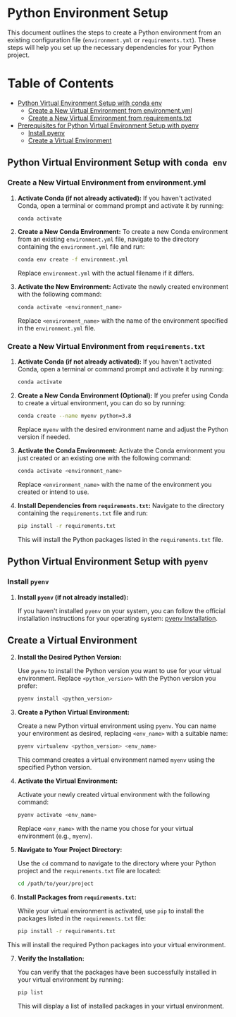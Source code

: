 # Python Environment Setup

This document outlines the steps to create a Python environment from an existing configuration file (`environment.yml` or `requirements.txt`). These steps will help you set up the necessary dependencies for your Python project.

# Table of Contents
- [Python Virtual Environment Setup with conda env](#python-virtual-environment-setup-with-conda-env)
  - [Create a New Virtual Environment from environment.yml](#create-a-new-virtual-environment-from-environmentyml)
  - [Create a New Virtual Environment from requirements.txt](#create-a-new-virtual-environment-from-requirementstxt)
- [Prerequisites for Python Virtual Environment Setup with pyenv](#python-virtual-environment-setup-with-pyenv)
  - [Install pyenv](#install-pyenv)
  - [Create a Virtual Environment](#create-a-virtual-environment)


## Python Virtual Environment Setup with `conda env`
### Create a New Virtual Environment from environment.yml

1. **Activate Conda (if not already activated):**
   If you haven't activated Conda, open a terminal or command prompt and activate it by running:
   
   ```bash
   conda activate
   ```

2. **Create a New Conda Environment:**
   To create a new Conda environment from an existing `environment.yml` file, navigate to the directory containing the `environment.yml` file and run:

   ```bash
   conda env create -f environment.yml
   ```

   Replace `environment.yml` with the actual filename if it differs.

3. **Activate the New Environment:**
   Activate the newly created environment with the following command:

   ```bash
   conda activate <environment_name>
   ```

   Replace `<environment_name>` with the name of the environment specified in the `environment.yml` file.

### Create a New Virtual Environment from `requirements.txt`

1. **Activate Conda (if not already activated):**
   If you haven't activated Conda, open a terminal or command prompt and activate it by running:

   ```bash
   conda activate
   ```

2. **Create a New Conda Environment (Optional):**
   If you prefer using Conda to create a virtual environment, you can do so by running:

   ```bash
   conda create --name myenv python=3.8
   ```

   Replace `myenv` with the desired environment name and adjust the Python version if needed.

3. **Activate the Conda Environment:**
   Activate the Conda environment you just created or an existing one with the following command:

   ```bash
   conda activate <environment_name>
   ```

   Replace `<environment_name>` with the name of the environment you created or intend to use.

4. **Install Dependencies from `requirements.txt`:**
   Navigate to the directory containing the `requirements.txt` file and run:

   ```bash
   pip install -r requirements.txt
   ```

   This will install the Python packages listed in the `requirements.txt` file.


## Python Virtual Environment Setup with `pyenv`

### Install `pyenv`

1. **Install `pyenv` (if not already installed):**

   If you haven't installed `pyenv` on your system, you can follow the official installation instructions for your operating system: [pyenv Installation](https://github.com/pyenv/pyenv#installation).

## Create a Virtual Environment

2. **Install the Desired Python Version:**

   Use `pyenv` to install the Python version you want to use for your virtual environment. Replace `<python_version>` with the Python version you prefer:

   ```bash
   pyenv install <python_version>
   ```

3. **Create a Python Virtual Environment:**

   Create a new Python virtual environment using `pyenv`. You can name your environment as desired, replacing `<env_name>` with a suitable name:

   ```bash
   pyenv virtualenv <python_version> <env_name>
   ```


   This command creates a virtual environment named `myenv` using the specified Python version.

4. **Activate the Virtual Environment:**

   Activate your newly created virtual environment with the following command:

   ```bash
   pyenv activate <env_name>
   ```

   Replace `<env_name>` with the name you chose for your virtual environment (e.g., `myenv`).

5. **Navigate to Your Project Directory:**

   Use the `cd` command to navigate to the directory where your Python project and the `requirements.txt` file are located:

   ```bash
   cd /path/to/your/project
   ```

6. **Install Packages from `requirements.txt`:**

   While your virtual environment is activated, use `pip` to install the packages listed in the `requirements.txt` file:

   ```bash
   pip install -r requirements.txt
   ```

This will install the required Python packages into your virtual environment.

7. **Verify the Installation:**

   You can verify that the packages have been successfully installed in your virtual environment by running:

   ```bash
   pip list
   ```

   This will display a list of installed packages in your virtual environment.